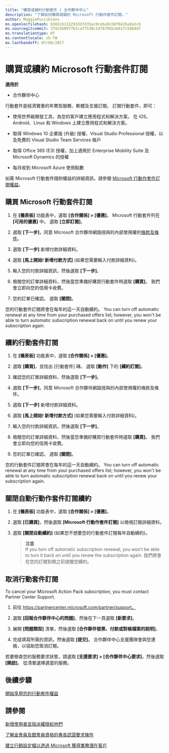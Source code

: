 ```yaml
---
title: "購買或續約行動套件 | 合作夥伴中心"
description: "了解如何購買或續約 Microsoft 行動作套件訂閱。"
author: MaggiePucciEvans
ms.openlocfilehash: 6302cb1322933d7d35ac9ceba9cbbf642ba8a2c6
ms.sourcegitcommit: 37dc5b09f7b1caf7538c1478795b3e617c586ddf
ms.translationtype: HT
ms.contentlocale: zh-TW
ms.lasthandoff: 07/08/2017
---
```

# <a name="purchase-or-renew-a-microsoft-action-pack-subscription"></a>購買或續約 Microsoft 行動套件訂閱

**適用於**

-  合作夥伴中心


行動套件是經濟實惠的年費型服務、軟體及支援訂閱。 訂閱行動套件，即可：

- 使用世界級開發工具，為您的客戶建立應用程式和解決方案。 在 iOS、Android、Linux 和 Windows 上建立應用程式和解決方案。 

- 取得 Windows 10 企業版 (升級) 授權、Visual Studio Professional 授權，以及免費的 Visual Studio Team Services 帳戶 

- 取得 Office 365 (E3) 授權，加上適用於 Enterprise Mobility Suite 及 Microsoft Dynamics 的授權 

- 每月收到 Microsoft Azure 使用點數

如需 Microsoft 行動套件隨附權益的詳細資訊，請參閱 [Microsoft 行動作套件訂閱權益](mpn-action-pack-subscription-benefits.md)。 


## <a name="purchase-a-microsoft-action-pack-subscription"></a>購買 Microsoft 行動套件訂閱

1. 在 **\[儀表板\]** 功能表中，選取 **\[合作關係\] > \[優惠\]**。 Microsoft 行動套件列在 **\[可用的優惠\]** 中。 選取 **\[立即訂閱\]**。 

2. 選取 **\[下一步\]**，同意 Microsoft 合作夥伴網路授與的內部使用權的[條款及條件](https://go.microsoft.com/fwlink/?linkid=842232)。  

3. 選取 **\[下一步\]** 新增付款詳細資料。 

4. 選取 **\[馬上開始! 新增付款方式\]** (如果您需要輸入付款詳細資料)。 

5. 輸入您的付款詳細資訊，然後選取 **\[下一步\]**。

6. 檢閱您的訂單詳細資料，然後當您準備好購買行動套件時選取 **\[購買\]**。 我們會立即向您的信用卡收費。

7. 您的訂單已確認。 選取 **\[關閉\]**。

您的行動套件訂閱將會在每年的這一天自動續約。 You can turn off automatic renewal at any time from your purchased offers list; however, you won't be able to turn automatic subscription renewal back on until you renew your subscription again. 


## <a name="renew-your-action-pack-subscription"></a>續約行動套件訂閱

1. 在 **\[儀表板\]** 功能表中，選取 **\[合作關係\] > \[優惠\]**。  

2. 選取 **\[購買\]**，並找出 \[行動套件\] 磚。 選取 **\[動作\]** 下的 **\[續約訂閱\]**。  

3. 確認您的訂單詳細資料，然後選取 **\[下一步\]**。

4. 選取 **\[下一步\]**，同意 Microsoft 合作夥伴網路授與的內部使用權的條款及條件。  

5. 選取 **\[下一步\]** 新增付款詳細資料。 

6. 選取 **\[馬上開始! 新增付款方式\]** (如果您需要輸入付款詳細資料)。 

7. 輸入您的付款詳細資訊，然後選取 **\[下一步\]**。

8. 檢閱您的訂單詳細資料，然後當您準備好購買行動套件時選取 **\[購買\]**。 我們會立即向您的信用卡收費。

9. 您的訂單已確認。 選取 **\[關閉\]**。

您的行動套件訂閱將會在每年的這一天自動續約。 You can turn off automatic renewal at any time from your purchased offers list; however, you won't be able to turn automatic subscription renewal back on until you renew your subscription again. 


## <a name="turn-off-automatic-action-pack-subscription-renewal"></a>關閉自動行動作套件訂閱續約

1. 在 **\[儀表板\]** 功能表中，選取 **\[合作關係\] > \[優惠\]**。 

2. 選取 **\[已購買\]**，然後選取 **\[Microsoft 行動作套件訂閱\]** 以檢視訂閱詳細資料。 

3. 選取 **\[關閉自動續約\]** (如果您不想要您的行動套件訂閱每年自動續約)。 

    >**注意**<br>
    If you turn off automatic subscription renewal, you won’t be able to turn it back on until you renew the subscription again. 我們將會在您的訂閱到期之前提醒您續約。


## <a name="cancel-your-action-pack-subscription"></a>取消行動套件訂閱

To cancel your Microsoft Action Pack subscription, you must contact Partner Center Support.

1. 前往 https://partnercenter.microsoft.com/partner/support。

2. 選取 **\[回報合作夥伴中心的問題\]**，然後在下一頁選取 **\[新要求\]**。

3. 展開 **\[問題類型\]** 清單，然後選取 **\[合作夥伴發票、付款或對帳檔案的說明\]**。 

4. 完成填寫所需的資訊，然後選取 **\[提交\]**。 合作夥伴中心支援團隊會與您連絡，以協助您取消訂閱。

若要檢查您的服務要求狀態，請選取 **\[支援要求\] > \[合作夥伴中心要求\]**，然後選取 **\[開啟\]**。 從清單選擇適當的服務。  

 
## <a name="next-steps"></a>後續步驟

[開始享用您的行動套件權益](manage-your-partner-network-benefits.md)


## <a name="see-also"></a>請參閱

[新增使用者並指派權限給他們](create-user-accounts-and-set-permissions.md)

[了解金會員及銀會員資格的專長認證要求條件](learn-about-competencies.md)

[建立行銷設定檔以透過 Microsoft 獲得業務潛在客戶](create-a-marketing-profile.md)




